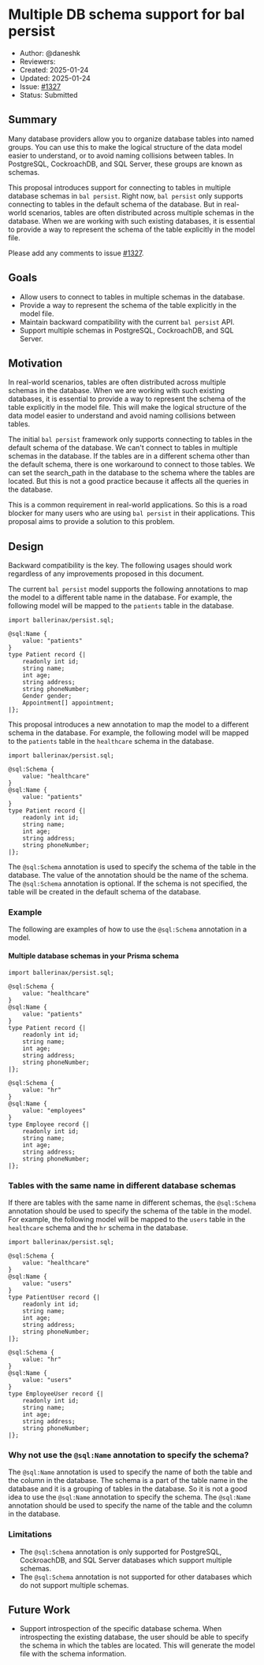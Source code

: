 # Multiple DB schema support for bal persist

- Author: @daneshk
- Reviewers: 
- Created: 2025-01-24
- Updated: 2025-01-24
- Issue: [#1327](https://github.com/ballerina-platform/ballerina-spec/issues/1327)
- Status: Submitted

## Summary

Many database providers allow you to organize database tables into named groups. You can use this to make the logical structure of the data model easier to understand, or to avoid naming collisions between tables. In PostgreSQL, CockroachDB, and SQL Server, these groups are known as schemas.

This proposal introduces support for connecting to tables in multiple database schemas in `bal persist`. Right now, `bal persist` only supports connecting to tables in the default schema of the database. But in real-world scenarios, tables are often distributed across multiple schemas in the database. When we are working with such existing databases, it is essential to provide a way to represent the schema of the table explicitly in the model file.

Please add any comments to issue [#1327](https://github.com/ballerina-platform/ballerina-spec/issues/1327).

## Goals

- Allow users to connect to tables in multiple schemas in the database.
- Provide a way to represent the schema of the table explicitly in the model file.
- Maintain backward compatibility with the current `bal persist` API.
- Support multiple schemas in PostgreSQL, CockroachDB, and SQL Server.

## Motivation

In real-world scenarios, tables are often distributed across multiple schemas in the database. When we are working with such existing databases, it is essential to provide a way to represent the schema of the table explicitly in the model file. This will make the logical structure of the data model easier to understand and avoid naming collisions between tables.

The initial `bal persist` framework only supports connecting to tables in the default schema of the database. We can't connect to tables in multiple schemas in the database. If the tables are in a different schema other than the default schema, there is one workaround to connect to those tables. We can set the search_path in the database to the schema where the tables are located. But this is not a good practice because it affects all the queries in the database.

This is a common requirement in real-world applications. So this is a road blocker for many users who are using `bal persist` in their applications. This proposal aims to provide a solution to this problem.

## Design

Backward compatibility is the key. The following usages should work regardless of any improvements proposed in this document.

The current `bal persist` model supports the following annotations to map the model to a different table name in the database. For example, the following model will be mapped to the `patients` table in the database.

```ballerina
import ballerinax/persist.sql;

@sql:Name {
    value: "patients"
}
type Patient record {|
    readonly int id;
    string name;
    int age;
    string address;
    string phoneNumber;
    Gender gender;
	Appointment[] appointment;
|};
```

This proposal introduces a new annotation to map the model to a different schema in the database. For example, the following model will be mapped to the `patients` table in the `healthcare` schema in the database.

```ballerina
import ballerinax/persist.sql;

@sql:Schema {
    value: "healthcare"
}
@sql:Name {
    value: "patients"
}
type Patient record {|
    readonly int id;
    string name;
    int age;
    string address;
    string phoneNumber;
|};
```

The `@sql:Schema` annotation is used to specify the schema of the table in the database. The value of the annotation should be the name of the schema. The `@sql:Schema` annotation is optional. If the schema is not specified, the table will be created in the default schema of the database.

### Example

The following are examples of how to use the `@sql:Schema` annotation in a model.

#### Multiple database schemas in your Prisma schema

```ballerina
import ballerinax/persist.sql;

@sql:Schema {
    value: "healthcare"
}
@sql:Name {
    value: "patients"
}
type Patient record {|
    readonly int id;
    string name;
    int age;
    string address;
    string phoneNumber;
|};

@sql:Schema {
    value: "hr"
}
@sql:Name {
    value: "employees"
}
type Employee record {|
    readonly int id;
    string name;
    int age;
    string address;
    string phoneNumber;
|};
```

### Tables with the same name in different database schemas

If there are tables with the same name in different schemas, the `@sql:Schema` annotation should be used to specify the schema of the table in the model. For example, the following model will be mapped to the `users` table in the `healthcare` schema and the `hr` schema in the database.

```ballerina
import ballerinax/persist.sql;

@sql:Schema {
    value: "healthcare"
}
@sql:Name {
    value: "users"
}
type PatientUser record {|
    readonly int id;
    string name;
    int age;
    string address;
    string phoneNumber;
|};

@sql:Schema {
    value: "hr"
}
@sql:Name {
    value: "users"
}
type EmployeeUser record {|
    readonly int id;
    string name;
    int age;
    string address;
    string phoneNumber;
|};
```

### Why not use the `@sql:Name` annotation to specify the schema?

The `@sql:Name` annotation is used to specify the name of both the table and the column in the database. The schema is a part of the table name in the database and it is a grouping of tables in the database. So it is not a good idea to use the `@sql:Name` annotation to specify the schema. The `@sql:Name` annotation should be used to specify the name of the table and the column in the database.

### Limitations

- The `@sql:Schema` annotation is only supported for PostgreSQL, CockroachDB, and SQL Server databases which support multiple schemas.
- The `@sql:Schema` annotation is not supported for other databases which do not support multiple schemas.

## Future Work

- Support introspection of the specific database schema. 
When introspecting the existing database, the user should be able to specify the schema in which the tables are located. This will generate the model file with the schema information.
